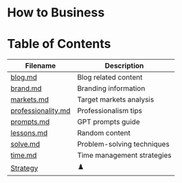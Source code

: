 # How to Business

# Table of Contents

| Filename            | Description       |
|---------------------|-------------------|
| [blog.md](blog.md)                 | Blog related content |
| [brand.md](brand.md)               | Branding information |
| [markets.md](markets.md)           | Target markets analysis |
| [professionality.md](professionality.md) | Professionalism tips |
| [prompts.md](prompts.md)           | GPT prompts guide |
| [lessons.md](lessons.md)             | Random content |
| [solve.md](solve.md)               | Problem-solving techniques |
| [time.md](time.md)                 | Time management strategies |
| [Strategy](strategy.md) | ♟️ |

